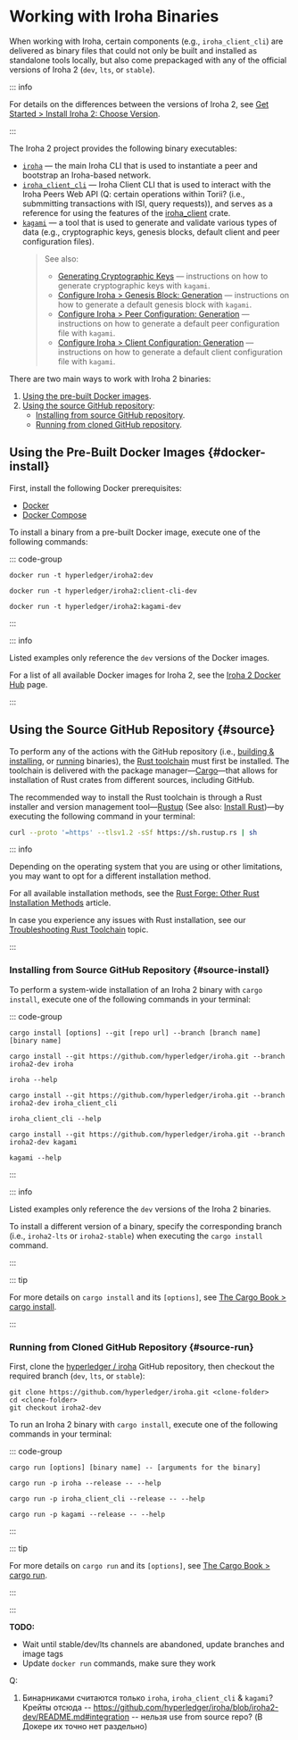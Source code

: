 # Working with Iroha Binaries

When working with Iroha, certain components (e.g., `iroha_client_cli`) are delivered as binary files that could not only be built and installed as standalone tools locally, but also come prepackaged with any of the official versions of Iroha 2 (`dev`, `lts`, or `stable`).

::: info

For details on the differences between the versions of Iroha 2, see [Get Started > Install Iroha 2: Choose Version](guide/get-started/install.md#choose-version).

:::

The Iroha 2 project provides the following binary executables:

- [`iroha`](https://github.com/hyperledger/iroha/tree/iroha2-dev/cli) — the main Iroha CLI that is used to instantiate a peer and bootstrap an Iroha-based network.
- [`iroha_client_cli`](https://github.com/hyperledger/iroha/tree/iroha2-dev/client_cli) — Iroha Client CLI that is used to interact with the Iroha Peers Web API (Q: certain operations within Torii? (i.e., submmitting transactions with ISI, query requests)), and serves as a reference for using the features of the [iroha_client](https://github.com/hyperledger/iroha/tree/iroha2-dev/client) crate.
- [`kagami`](https://github.com/hyperledger/iroha/tree/iroha2-dev/tools/kagami) — a tool that is used to generate and validate various types of data (e.g., cryptographic keys, genesis blocks, default client and peer configuration files).
  > See also:
  > - [Generating Cryptographic Keys](guide/security/generating-cryptographic-keys.md) — instructions on how to generate cryptographic keys with `kagami`.
  > - [Configure Iroha > Genesis Block: Generation](guide/configure/genesis.md#generation) — instructions on how to generate a default genesis block with `kagami`.
  > - [Configure Iroha > Peer Configuration: Generation](guide/configure/peer-configuration.md#generation) — instructions on how to generate a default peer configuration file with `kagami`.
  > - [Configure Iroha > Client Configuration: Generation](guide/configure/client-configuration.md#generation) — instructions on how to generate a default client configuration file with `kagami`.

There are two main ways to work with Iroha 2 binaries:

1. [Using the pre-built Docker images](#docker-install).
2. [Using the source GitHub repository](#source):
    - [Installing from source GitHub repository](#source-install).
    - [Running from cloned GitHub repository](#source-run).

## Using the Pre-Built Docker Images {#docker-install}

First, install the following Docker prerequisites:

- [Docker](https://docs.docker.com/get-docker/)
- [Docker Compose](https://docs.docker.com/compose/install/)

To install a binary from a pre-built Docker image, execute one of the following commands:

::: code-group

```shell [iroha]
docker run -t hyperledger/iroha2:dev
```

```shell [iroha_client_cli]
docker run -t hyperledger/iroha2:client-cli-dev
```

```shell [kagami]
docker run -t hyperledger/iroha2:kagami-dev
```

:::

::: info

Listed examples only reference the `dev` versions of the Docker images.

For a list of all available Docker images for Iroha 2, see the [Iroha 2 Docker Hub](https://hub.docker.com/r/hyperledger/iroha2) page.

:::

## Using the Source GitHub Repository {#source}

To perform any of the actions with the GitHub repository (i.e., [building & installing](#source-install), or [running](#source-run) binaries), the [Rust toolchain](https://www.rust-lang.org/) must first be installed. The toolchain is delivered with the package manager—[Cargo](https://doc.rust-lang.org/cargo/index.html)—that allows for installation of Rust crates from different sources, including GitHub.

The recommended way to install the Rust toolchain is through a Rust installer and version management tool—[Rustup](https://rust-lang.github.io/rustup/) (See also: [Install Rust](https://www.rust-lang.org/tools/install))—by executing the following command in your terminal:

  ```bash
  curl --proto '=https' --tlsv1.2 -sSf https://sh.rustup.rs | sh
  ```

::: info

Depending on the operating system that you are using or other limitations, you may want to opt for a different installation method.

For all available installation methods, see the [Rust Forge: Other Rust Installation Methods](https://forge.rust-lang.org/infra/other-installation-methods.html) article.

In case you experience any issues with Rust installation, see our [Troubleshooting Rust Toolchain](/guide/troubleshooting/installation-issues#troubleshooting-rust-toolchain) topic.

:::

### Installing from Source GitHub Repository {#source-install}

To perform a system-wide installation of an Iroha 2 binary with `cargo install`, execute one of the following commands in your terminal:

::: code-group

```shell [Command template]
cargo install [options] --git [repo url] --branch [branch name] [binary name]
```

```shell [iroha]
cargo install --git https://github.com/hyperledger/iroha.git --branch iroha2-dev iroha

iroha --help
```

```shell [iroha_client_cli]
cargo install --git https://github.com/hyperledger/iroha.git --branch iroha2-dev iroha_client_cli

iroha_client_cli --help
```

```shell [kagami]
cargo install --git https://github.com/hyperledger/iroha.git --branch iroha2-dev kagami

kagami --help
```

:::

::: info

Listed examples only reference the `dev` versions of the Iroha 2 binaries.

To install a different version of a binary, specify the corresponding branch (i.e., `iroha2-lts` or `iroha2-stable`) when executing the `cargo install` command.

:::

::: tip

For more details on `cargo install` and its `[options]`, see [The Cargo Book > cargo install](https://doc.rust-lang.org/cargo/commands/cargo-install.html).

:::

### Running from Cloned GitHub Repository {#source-run}

First, clone the [hyperledger / iroha](https://github.com/hyperledger/iroha.git) GitHub repository, then checkout the required branch (`dev`, `lts`, or `stable`):

```shell
git clone https://github.com/hyperledger/iroha.git <clone-folder>
cd <clone-folder>
git checkout iroha2-dev
```

To run an Iroha 2 binary with `cargo install`, execute one of the following commands in your terminal:

::: code-group

```shell [Command structure]
cargo run [options] [binary name] -- [arguments for the binary]
```

```shell [Iroha]
cargo run -p iroha --release -- --help
```

```shell [Client CLI]
cargo run -p iroha_client_cli --release -- --help
```

```shell [Kagami]
cargo run -p kagami --release -- --help
```

:::

::: tip

For more details on `cargo run` and its `[options]`, see [The Cargo Book > cargo run](https://doc.rust-lang.org/cargo/commands/cargo-run.html).

:::

:::

**TODO:**

- Wait until stable/dev/lts channels are abandoned, update branches and image tags
- Update `docker run` commands, make sure they work

Q:
1. Бинарниками считаются только `iroha`, `iroha_client_cli` & `kagami`?
   Крейты отсюда -- https://github.com/hyperledger/iroha/blob/iroha2-dev/README.md#integration -- нельзя use from source repo? (В Докере их точно нет раздельно)